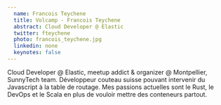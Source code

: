 ```yaml
---
  name: Francois Teychene
  title: Volcamp - Francois Teychene
  abstract: Cloud Developer @ Elastic
  twitter: fteychene
  photo: francois_teychene.jpg
  linkedin: none
  keynotes: false
---
```

Cloud Developer @ Elastic, meetup addict & organizer @ Montpellier, SunnyTech team. Développeur couteau suisse pouvant intervenir du Javascript à la table de routage. Mes passions actuelles sont le Rust, le DevOps et le Scala en plus de vouloir mettre des conteneurs partout.